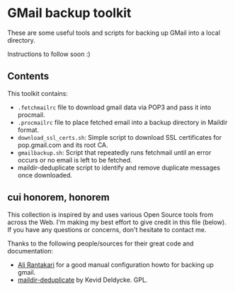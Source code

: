 GMail backup toolkit
====================

These are some useful tools and scripts for backing up GMail into a local
directory.

Instructions to follow soon :)


Contents
-------

This toolkit contains:

* ``.fetchmailrc`` file to download gmail data via POP3 and pass it into procmail.
* ``.procmailrc`` file to place fetched email into a backup directory in Maildir
  format.
* ``download_ssl_certs.sh``: Simple script to download SSL certificates for
  pop.gmail.com and its root CA.
* ``gmailbackup.sh``: Script that repeatedly runs fetchmail until an error occurs
  or no email is left to be fetched.
* maildir-deduplicate script to identify and remove duplicate messages once
  downloaded.


cui honorem, honorem
--------------------

This collection is inspired by and uses various Open Source tools from
across the Web. I'm making my best effort to give credit in this file
(below). If you have any questions or concerns, don't hesitate to contact
me.

Thanks to the following people/sources for their great code and documentation:

* [Ali Rantakari](http://hasseg.org/blog/post/161/gmail-backups-with-fetchmail-on-os-x/)
  for a good manual configuration howto for backing up gmail.
* [maildir-deduplicate](https://github.com/kdeldycke/scripts/blob/master/maildir-deduplicate.py)
  by Kevid Deldycke. GPL.

